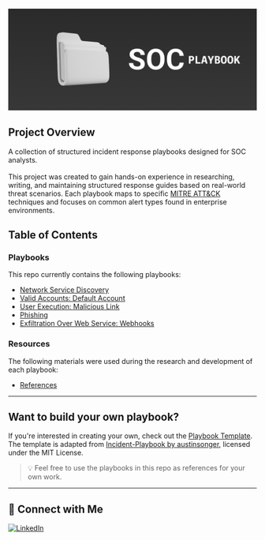 ![SOC Playbook Banner](resources/images/soc-playbook-banner.png)

## Project Overview

A collection of structured incident response playbooks designed for SOC analysts. <br><br>
This project was created to gain hands-on experience in researching, writing, and maintaining structured response guides based on real-world threat scenarios. Each playbook maps to specific [MITRE ATT&CK](https://attack.mitre.org/) techniques and focuses on common alert types found in enterprise environments.

## Table of Contents
### Playbooks
This repo currently contains the following playbooks:
- [Network Service Discovery](/playbooks/network-service-discovery.md)
- [Valid Accounts: Default Account](/playbooks/default-accounts.md)
- [User Execution: Malicious Link](/playbooks/malicious-link.md)
- [Phishing](/playbooks/phishing.md)
- [Exfiltration Over Web Service: Webhooks](/playbooks/exfiltration-over-webhook.md)
### Resources
The following materials were used during the research and development of each playbook:
- [References](/resources/references.md)
  
---------------------

## Want to build your own playbook?
If you're interested in creating your own, check out the [Playbook Template](/templates/playbook-template.md). <br> 
The template is adapted from [Incident-Playbook by austinsonger](https://github.com/austinsonger/Incident-Playbook), licensed under the MIT License.
> 💡 Feel free to use the playbooks in this repo as references for your own work. 

---------------------
## 🔗 Connect with Me
[![LinkedIn](https://img.shields.io/badge/LinkedIn-Connect-blue?logo=linkedin&style=for-the-badge)](https://www.linkedin.com/in/amadonavarrete/)

